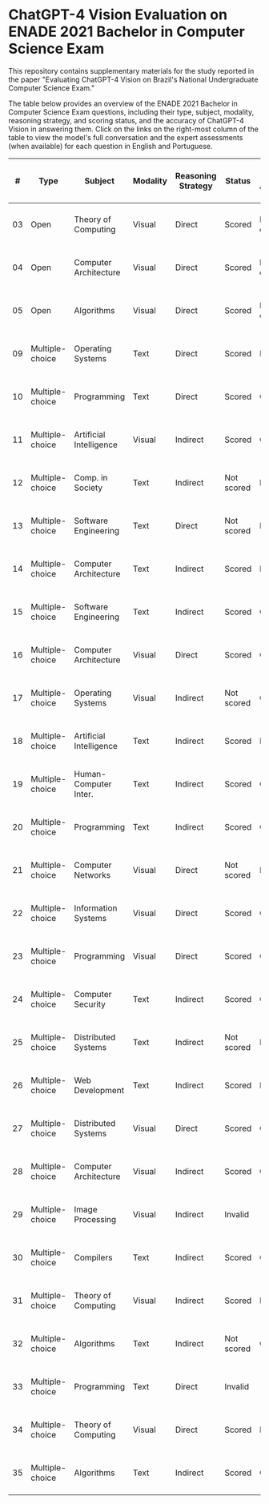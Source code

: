 # ChatGPT-4 Vision Evaluation on ENADE 2021 Bachelor in Computer Science Exam

This repository contains supplementary materials for the study reported in the paper "Evaluating ChatGPT-4 Vision on Brazil's National Undergraduate Computer Science Exam." 

The table below provides an overview of the ENADE 2021 Bachelor in Computer Science Exam questions, including their type, subject, modality, reasoning strategy, and scoring status, and the accuracy of ChatGPT-4 Vision in answering them. Click on the links on the right-most column of the table to view the model's full conversation and the expert assessments (when available) for each question in English and Portuguese.

| #  | Type            | Subject                 | Modality | Reasoning Strategy | Status     | Model Accuracy | Model conversation and expert assessments                                  |
|----|-----------------|-------------------------|----------|--------------------|------------|----------------|----------------------------------------------------------------------------|
| 03 | Open            | Theory of Computing     | Visual   | Direct             | Scored     | Partly correct | [English version](/questions/q09-eng.md), [portuguese version](q09-por.md) |
| 04 | Open            | Computer Architecture   | Visual   | Direct             | Scored     | Partly correct | [English version](/questions/q09-eng.md), [portuguese version](q09-por.md) |
| 05 | Open            | Algorithms              | Visual   | Direct             | Scored     | Partly correct | [English version](/questions/q09-eng.md), [portuguese version](q09-por.md) |
| 09 | Multiple-choice | Operating Systems       | Text     | Direct             | Scored     | Incorrect      | [English version](/questions/q09-eng.md), [portuguese version](q09-por.md) |
| 10 | Multiple-choice | Programming             | Text     | Direct             | Scored     | Correct        | [English version](/questions/q10-eng.md), [portuguese version](q10-por.md) |
| 11 | Multiple-choice | Artificial Intelligence | Visual   | Indirect           | Scored     | Correct        | [English version](/questions/q11-eng.md), [portuguese version](q11-por.md) |
| 12 | Multiple-choice | Comp. in Society        | Text     | Indirect           | Not scored | Incorrect      | [English version](/questions/q12-eng.md), [portuguese version](q12-por.md) |
| 13 | Multiple-choice | Software Engineering    | Text     | Direct             | Not scored | Incorrect      | [English version](/questions/q13-eng.md), [portuguese version](q13-por.md) |
| 14 | Multiple-choice | Computer Architecture   | Text     | Indirect           | Scored     | Incorrect      | [English version](/questions/q14-eng.md), [portuguese version](q14-por.md) |
| 15 | Multiple-choice | Software Engineering    | Text     | Indirect           | Scored     | Correct        | [English version](/questions/q15-eng.md), [portuguese version](q15-por.md) |
| 16 | Multiple-choice | Computer Architecture   | Visual   | Direct             | Scored     | Correct        | [English version](/questions/q16-eng.md), [portuguese version](q16-por.md) |
| 17 | Multiple-choice | Operating Systems       | Visual   | Indirect           | Not scored | Correct        | [English version](/questions/q17-eng.md), [portuguese version](q17-por.md) |
| 18 | Multiple-choice | Artificial Intelligence | Text     | Indirect           | Scored     | Incorrect      | [English version](/questions/q18-eng.md), [portuguese version](q18-por.md) |
| 19 | Multiple-choice | Human-Computer Inter.   | Text     | Indirect           | Scored     | Correct        | [English version](/questions/q19-eng.md), [portuguese version](q19-por.md) |
| 20 | Multiple-choice | Programming             | Text     | Indirect           | Scored     | Correct        | [English version](/questions/q20-eng.md), [portuguese version](q20-por.md) |
| 21 | Multiple-choice | Computer Networks       | Visual   | Direct             | Not scored | Incorrect      | [English version](/questions/q21-eng.md), [portuguese version](q21-por.md) |
| 22 | Multiple-choice | Information Systems     | Visual   | Direct             | Scored     | Correct        | [English version](/questions/q22-eng.md), [portuguese version](q22-por.md) |
| 23 | Multiple-choice | Programming             | Visual   | Direct             | Scored     | Correct        | [English version](/questions/q23-eng.md), [portuguese version](q23-por.md) |
| 24 | Multiple-choice | Computer Security       | Text     | Indirect           | Scored     | Correct        | [English version](/questions/q24-eng.md), [portuguese version](q24-por.md) |
| 25 | Multiple-choice | Distributed Systems     | Text     | Indirect           | Not scored | Incorrect      | [English version](/questions/q25-eng.md), [portuguese version](q25-por.md) |
| 26 | Multiple-choice | Web Development         | Text     | Indirect           | Scored     | Incorrect      | [English version](/questions/q26-eng.md), [portuguese version](q26-por.md) |
| 27 | Multiple-choice | Distributed Systems     | Visual   | Direct             | Scored     | Correct        | [English version](/questions/q27-eng.md), [portuguese version](q27-por.md) |
| 28 | Multiple-choice | Computer Architecture   | Visual   | Indirect           | Scored     | Correct        | [English version](/questions/q28-eng.md), [portuguese version](q28-por.md) |
| 29 | Multiple-choice | Image Processing        | Visual   | Indirect           | Invalid    |                | [English version](/questions/q29-eng.md), [portuguese version](q29-por.md) |
| 30 | Multiple-choice | Compilers               | Text     | Indirect           | Scored     | Correct        | [English version](/questions/q30-eng.md), [portuguese version](q30-por.md) |
| 31 | Multiple-choice | Theory of Computing     | Visual   | Indirect           | Scored     | Incorrect      | [English version](/questions/q31-eng.md), [portuguese version](q31-por.md) |
| 32 | Multiple-choice | Algorithms              | Text     | Indirect           | Not scored | Correct        | [English version](/questions/q32-eng.md), [portuguese version](q32-por.md) |
| 33 | Multiple-choice | Programming             | Text     | Direct             | Invalid    |                | [English version](/questions/q33-eng.md), [portuguese version](q33-por.md) |
| 34 | Multiple-choice | Theory of Computing     | Visual   | Direct             | Scored     | Incorrect      | [English version](/questions/q34-eng.md), [portuguese version](q34-por.md) |
| 35 | Multiple-choice | Algorithms              | Text     | Indirect           | Scored     | Correct        | [English version](/questions/q35-eng.md), [portuguese version](q35-por.md) |

